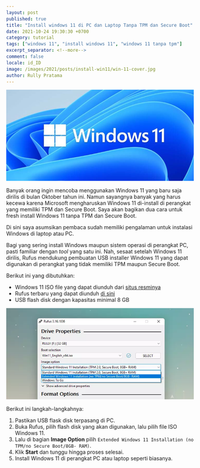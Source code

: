 ```yaml
---
layout: post
published: true
title: "Install windows 11 di PC dan Laptop Tanpa TPM dan Secure Boot"
date: 2021-10-24 19:30:30 +0700
category: tutorial
tags: ["windows 11", "install windows 11", "windows 11 tanpa tpm"]
excerpt_separator: <!--more-->
comment: false
locale: id_ID
image: /images/2021/posts/install-win11/win-11-cover.jpg
author: Rully Pratama
---
```


![Ilustrasi Windows 11](/images/2021/posts/install-win11/win-11-cover.jpg)

Banyak orang ingin mencoba menggunakan Windows 11 yang baru saja dirilis di bulan Oktober tahun ini. Namun sayangnya banyak yang harus kecewa karena Microsoft mengharuskan Windows 11 di-install di perangkat yang memiliki TPM dan Secure Boot. Saya akan bagikan dua cara untuk fresh install Windows 11 tanpa TPM dan Secure Boot.
<!--more-->


Di sini saya asumsikan pembaca sudah memiliki pengalaman untuk instalasi Windows di laptop atau PC.

Bagi yang sering install Windows maupun sistem operasi di perangkat PC, pasti familiar dengan *tool* yang satu ini. Nah, sesaat setelah Windows 11 dirilis, Rufus mendukung pembuatan USB installer Windows 11 yang dapat digunakan di perangkat yang tidak memiliki TPM maupun Secure Boot.

Berikut ini yang dibutuhkan:

* Windows 11 ISO file yang dapat diunduh dari [situs resminya](https://www.microsoft.com/en-us/software-download/windows11)
* Rufus terbaru yang dapat diunduh [di sini](https://rufus.ie/en/)
* USB flash disk dengan kapasitas minimal 8 GB

![Rufus Windows 11](/images/2021/posts/install-win11/win-11-rufus.webp)

Berikut ini langkah-langkahnya:

1. Pastikan USB flask disk terpasang di PC.
2. Buka Rufus, pilih flash disk yang akan digunakan, lalu pilih file ISO Windows 11.
3. Lalu di bagian **Image Option** pilih `Extended Windows 11 Installation (no TPM/no Secure Boot/8GB- RAM)`.
4. Klik **Start** dan tunggu hingga proses selesai.
5. Install Windows 11 di perangkat PC atau laptop seperti biasanya.